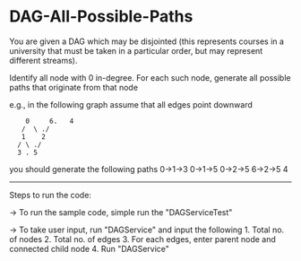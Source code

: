 # DAG-All-Possible-Paths
You are given a DAG which may be disjointed (this represents courses in a university that must be taken in a particular order, but may represent different streams).

Identify all node with 0 in-degree.
For each such node, generate all possible paths that originate from that node

e.g., in the following graph assume that all edges point downward

        0     6.   4
       /  \ ./
       1    2
      / \ ./
      3 . 5

you should generate the following paths
0->1->3
0->1->5 
0->2->5
6->2->5
4

__________________________________________________________________________________________________________________________________
Steps to run the code:

-> To run the sample code, simple run the "DAGServiceTest"

-> To take user input, run "DAGService" and input the following 
      1. Total no. of nodes
      2. Total no. of edges
      3. For each edges, enter parent node and connected child node
      4. Run "DAGService"
